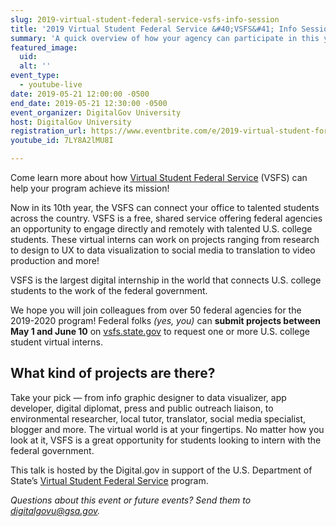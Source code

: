 ```yaml
---
slug: 2019-virtual-student-federal-service-vsfs-info-session
title: '2019 Virtual Student Federal Service &#40;VSFS&#41; Info Session'
summary: 'A quick overview of how your agency can participate in this year’s VSFS program&#46;'
featured_image:
  uid:
  alt: ''
event_type:
  - youtube-live
date: 2019-05-21 12:00:00 -0500
end_date: 2019-05-21 12:30:00 -0500
event_organizer: DigitalGov University
host: DigitalGov University
registration_url: https://www.eventbrite.com/e/2019-virtual-student-foreign-service-info-session-registration-62009088854
youtube_id: 7LY8A2lMU8I

---
```


Come learn more about how [Virtual Student Federal Service](https://www.state.gov/virtual-student-federal-service/) (VSFS) can help your program achieve its mission!

Now in its 10th year, the VSFS can connect your office to talented students across the country. VSFS is a free, shared service offering federal agencies an opportunity to engage directly and remotely with talented U.S. college students. These virtual interns can work on projects ranging from research to design to UX to data visualization to social media to translation to video production and more!

VSFS is the largest digital internship in the world that connects U.S. college students to the work of the federal government.

We hope you will join colleagues from over 50 federal agencies for the 2019-2020 program! Federal folks _(yes, you)_ can **submit projects between May 1 and June 10** on [vsfs.state.gov](https://vsfs.state.gov/how-to-apply) to request one or more U.S. college student virtual interns.

## What kind of projects are there?

Take your pick — from info graphic designer to data visualizer, app developer, digital diplomat, press and public outreach liaison, to environmental researcher, local tutor, translator, social media specialist, blogger and more. The virtual world is at your fingertips. No matter how you look at it, VSFS is a great opportunity for students looking to intern with the federal government.

This talk is hosted by the Digital.gov in support of the U.S. Department of State’s [Virtual Student Federal Service](https://www.state.gov/vsfs-a-great-opportunity-for-students-and-federal-employees-alike/) program.

_Questions about this event or future events? Send them to [digitalgovu@gsa.gov](mailto:digitalgovu@gsa.gov)._
